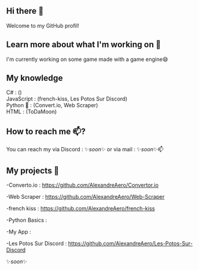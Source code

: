 ## Hi there 👋
 Welcome to my GitHub profil! 

## Learn more about what I'm working on 🔭

I'm currently working on some game made with a game engine😄

## My knowledge

C# : ()  
JavaScript : (french-kiss, Les Potos Sur Discord)  
Python 🐍 : (Convert.io, Web Scraper)  
HTML : (ToDaMoon)  

## How to reach me 📫?

You can reach my via Discord : ✨*soon*✨ or via mail : ✨*soon*✨📫

## My projects 🌱

-Converto.io : https://github.com/AlexandreAero/Convertor.io  

-Web Scraper : https://github.com/AlexandreAero/Web-Scraper  

-french kiss : https://github.com/AlexandreAero/french-kiss  

-Python Basics :

-My App : 

-Les Potos Sur Discord : https://github.com/AlexandreAero/Les-Potos-Sur-Discord  

✨*soon*✨

<!--
**AlexandreAero/AlexandreAero** is a ✨ _special_ ✨ repository because its `README.md` (this file) appears on your GitHub profile.

Here are some ideas to get you started:

-🔭 I’m currently working on ...
- 🌱 I’m currently learning ...
- 👯 I’m looking to collaborate on ...
- 🤔 I’m looking for help with ...
- 💬 Ask me about ...
- 📫 How to reach me: ...
- 😄 Pronouns: ...
- ⚡ Fun fact: ...
-->
